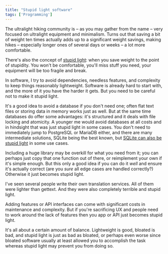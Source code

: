 ```yaml
---
title: "Stupid light software"
tags: ['Programming']
---
```


The ultralight hiking community is – as you may gather from the name – very
focused on ultralight equipment and minimalism. Turns out that saving a bit of
weight ten times actually adds up to a significant weight savings, making hikes
– especially longer ones of several days or weeks – a lot more comfortable.

There's also the concept of [stupid light][sl]: when you save weight to the
point of stupidity. You won't be comfortable, you'll miss stuff you need, your
equipment will be too fragile and break.

[sl]: https://andrewskurka.com/stupid-light-not-always-right-or-better/

In software, I try to avoid dependencies, needless features, and complexity to
keep things reasonably lightweight. Software is already hard to start with, and
the more of it you have the harder it gets. But you need to be careful not to
make it stupid light.

It's a good idea to avoid a database if you don't need one; often flat text
files or storing data in memory works just as well. But at the same time
databases do offer some advantages: it's structured and it deals with file
locking and atomicity. A younger me would avoid databases at all costs and in
hindsight that was just stupid light in some cases. You don't need to
immediately jump to PostgreSQL or MariaDB either, and there are many
intermediate solutions, SQLite being the best known, but [SQLite can also be
stupid light][sqlite] in some use cases.

[sqlite]: https://sqlite.org/whentouse.html

Including a huge library may be overkill for what you need from it; you can
perhaps just copy that one function out of there, or reimplement your own if
it's simple enough. But this only a good idea if you can do it *well* and ensure
it's actually correct (are you *sure* all edge cases are handled correctly?)
Otherwise it just becomes stupid light.

I've seen several people write their own translation services. All of them were
lighter than gettext. And they were also completely terrible and stupid light.

Adding features or API interfaces can come with significant costs in maintenance
and complexity. But if you're sacrificing UX and people need to work around the
lack of features then you app or API just becomes stupid light.

It's all about a certain amount of balance. Lightweight is good, bloated is bad,
and stupid light is just as bad as bloated, or perhaps even worse since bloated
software usually at least allowed you to accomplish the task whereas stupid
light may prevent you from doing so.
